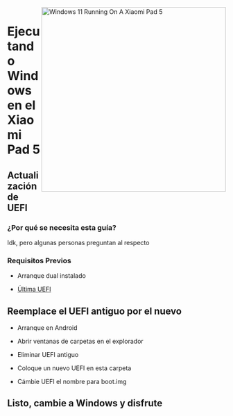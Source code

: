 <img align="right" src="https://raw.githubusercontent.com/erdilS/Port-Windows-11-Xiaomi-Pad-5/main/nabu.png" width="425" alt="Windows 11 Running On A Xiaomi Pad 5">

# Ejecutando Windows en el Xiaomi Pad 5

## Actualización de UEFI

### ¿Por qué se necesita esta guía?
Idk, pero algunas personas preguntan al respecto

### Requisitos Previos

- Arranque dual instalado
  
- [Última UEFI](https://github.com/erdilS/Port-Windows-11-Xiaomi-Pad-5/releases/download/UEFI/uefi-v2.img)

## Reemplace el UEFI antiguo por el nuevo

- Arranque en Android

- Abrir ventanas de carpetas en el explorador

- Eliminar UEFI antiguo

- Coloque un nuevo UEFI en esta carpeta

- Cámbie UEFI el nombre para boot.img

## Listo, cambie a Windows y disfrute
